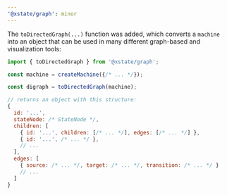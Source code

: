 ```yaml
---
'@xstate/graph': minor
---
```


The `toDirectedGraph(...)` function was added, which converts a `machine` into an object that can be used in many different graph-based and visualization tools:

```js
import { toDirectedGraph } from '@xstate/graph';

const machine = createMachine({/* ... */});

const digraph = toDirectedGraph(machine);

// returns an object with this structure:
{
  id: '...',
  stateNode: /* StateNode */,
  children: [
    { id: '...', children: [/* ... */], edges: [/* ... */] },
    { id: '...', /* ... */ },
    // ...
  ],
  edges: [
    { source: /* ... */, target: /* ... */, transition: /* ... */ }
    // ...
  ]
}
```
